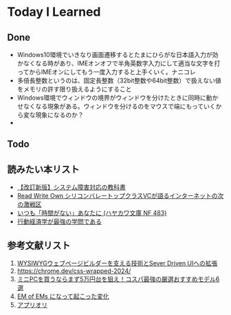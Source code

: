 # Today I Learned

## Done
- Windows10環境でいきなり画面遷移するとたまにひらがな日本語入力が効かなくなる時があり、IMEオンオフで半角英数字入力にして適当な文字を打ってからIMEオンにしてもう一度入力すると上手くいく。ナニコレ
- 多倍長整数というのは、固定長整数（32bit整数や64bit整数）で扱えない値をメモリの許す限り扱えるようにすること
- Windows環境でウィンドウの境界がウィンドウを分けたときに同時に動かせなくなる現象がある。ウィンドウを分けるのをマウスで端にもっていくから変な現象になるのか？
- 

## Todo

## 読みたい本リスト
- [【改訂新版】システム障害対応の教科書](https://amzn.asia/d/6SMGXA6)
- [Read Write Own シリコンバレートップクラスVCが語るインターネットの次の激戦区](https://amzn.asia/d/cEynxIo)
- [いつも「時間がない」あなたに (ハヤカワ文庫 NF 483)](https://amzn.asia/d/7pbgInH)
- [行動経済学が最強の学問である](https://amzn.asia/d/fdcObPx)

## 参考文献リスト
1. [WYSIWYGウェブページビルダーを支える技術とSever Driven UIへの拡張](https://engineering.mercari.com/blog/entry/20241210-f7c478382a/)
2. https://chrome.dev/css-wrapped-2024/
3. [ミニPCを買うならまず5万円台を狙え！コスパ最強の厳選おすすめモデル6選](https://pc.watch.impress.co.jp/docs/topic/feature/1646964.html)
4. [EM of EMs になって起こった変化](https://note.com/madoxten/n/nb8d82f497cc8)
5. [アプリオリ](https://ja.wikipedia.org/wiki/%E3%82%A2%E3%83%97%E3%83%AA%E3%82%AA%E3%83%AA)